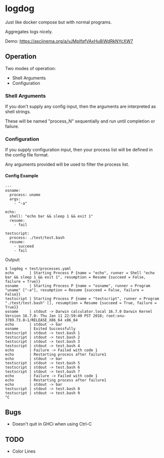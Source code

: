# logdog

Just like docker compose but with normal programs.

Aggregates logs nicely.

Demo: <https://asciinema.org/a/vJMpIfqfVAxHu8iWdRkNYcXW7>

## Operation

Two modes of operation:

* Shell Arguments
* Configuration

### Shell Arguments

If you don't supply any config input, then the arguments are interpreted as shell strings.

These will be named "process_N" sequentially and run until completion or failure.

### Configuration

If you supply configuration input, then your process list will be defined in the config file format.

Any arguments provided will be used to filter the process list.

#### Config Example

```
---
osname:
  process: uname
  args:
    - "-a"

echo:
  shell: "echo bar && sleep 1 && exit 1"
  resume:
    - fail

testscript:
  process: ./test/test.bash
  resume:
    - succeed
    - fail
```

Output:

```
$ logdog < test/processes.yaml
echo       | Starting Process P {name = "echo", runner = Shell "echo bar && sleep 1 && exit 1", resumption = Resume {succeed = False, failure = True}}
osname     | Starting Process P {name = "osname", runner = Program "uname" ["-a"], resumption = Resume {succeed = False, failure = False}}
testscript | Starting Process P {name = "testscript", runner = Program "./test/test.bash" [], resumption = Resume {succeed = True, failure = True}}
osname     | stdout -> Darwin calculator.local 16.7.0 Darwin Kernel Version 16.7.0: Thu Jan 11 22:59:40 PST 2018; root:xnu-3789.73.8~1/RELEASE_X86_64 x86_64
echo       | stdout -> bar
osname     | Exited Successfully
testscript | stdout -> test.bash 1
testscript | stdout -> test.bash 2
testscript | stdout -> test.bash 3
testscript | stdout -> test.bash 4
echo       | Failure -> Failed with code 1
echo       | Restarting process after failure1
echo       | stdout -> bar
testscript | stdout -> test.bash 5
testscript | stdout -> test.bash 6
testscript | stdout -> test.bash 7
echo       | Failure -> Failed with code 1
echo       | Restarting process after failure1
echo       | stdout -> bar
testscript | stdout -> test.bash 8
testscript | stdout -> test.bash 9
^C
```


## Bugs

* Doesn't quit in GHCi when using Ctrl-C


## TODO

* Color Lines
